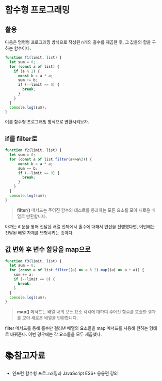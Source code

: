 # 함수형 프로그래밍

## 활용

다음은 명령형 프로그래밍 방식으로 작성된 n개의 홀수를 제곱한 후, 그 값들의 합을 구하는 함수이다.

```js
function f1(limit, list) {
  let sum = 0;
  for (const a of list) {
    if (a % 2) {
      const b = a * a;
      sum += b;
      if (--limit == 0) {
        break;
      }
    }
  }
  console.log(sum);
}
```

이를 함수형 프로그래밍 방식으로 변환시켜보자.

## if를 filter로

```js
function f2(limit, list) {
  let sum = 0;
  for (const a of list.filter(a=>a%2)) {
      const b = a * a;
      sum += b;
      if (--limit == 0) {
        break;
      }
    }
  }
  console.log(sum);
}
```

> **filter()** 메서드는 주어진 함수의 테스트를 통과하는 모든 요소를 모아 새로운 배열로 반환합니다.

아까는 if 문을 통해 전달된 배열 전체에서 홀수에 대해서 연산을 진행했다면, 이번에는 전달된 배열 자체를 변형시키는 것이다.  

## 값 변화 후 변수 할당을 map으로

```js
function f3(limit, list) {
  let sum = 0;
  for (const a of list.filter((a) => a % 2).map((a) => a * a)) {
    sum += a;
    if (--limit == 0) {
      break;
    }
  }
  console.log(sum);
}
```

> **map()** 메서드는 배열 내의 모든 요소 각각에 대하여 주어진 함수를 호출한 결과를 모아 새로운 배열을 반환합니다.

filter 메서드를 통해 홀수만 걸러낸 배열의 요소들을 map 메서드를 사용해 원하는 형태로 바꿔준다. 이번 경우에는 각 요소들을 모두 제곱했다.

# :books:참고자료

- 인프런 함수형 프로그래밍과 JavaScript ES6+ 응용편 강의
